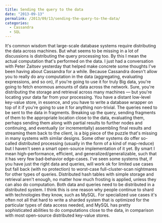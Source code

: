 ```yaml
---
title: Sending the query to the data
date: "2013-09-13"
permalink: /2013/09/13/sending-the-query-to-the-data/
categories:
  - Cassandra
  - SQL
---
```

It's common wisdom that large-scale database systems require distributing the data across machines. But what seems to be missing in a lot of discussions is distributing the query processing too. By this I mean the actual computation that's performed on the data. 
I just had a conversation with Peter Zaitsev yesterday that helped make concrete some thoughts I've been having about Cassandra for a while. Because Cassandra doesn't allow you to really do any computation in the data (aggregating, evaluating expressions, and so on), if you're going to use it for truly Big data, you're going to fetch enormous amounts of data across the network. Sure, you're distributing the storage and retrieval across many machines &#8212; but you're locating your data far from your processing. You have a distant low-level key-value store, in essence, and you have to write a database wrapper on top of it if you're going to use it for anything non-trivial. 
The queries need to be sent to the data in fragments. Breaking up the query, sending fragments of them to the appropriate location close to the data, evaluating them, perhaps sending them along with partial results to further nodes and continuing, and eventually (or incrementally) assembling final results and streaming them back to the client, is a big piece of the puzzle that's missing in many systems with similar designs. Some other systems do offer so-called distributed processing (usually in the form of a kind of map-reduce) but I haven't seen a smart open-source implementation of it yet. By smart I mean high-performance, efficient, and generalized/generalizable, such that it has very few bad-behavior edge-cases. I've seen some systems that, if you have just the right data and queries, will work ok for limited use cases but fall back (with no protection) to worst-case full-cluster-scan nightmares for other types of queries. 
Distributed hash tables with simple storage and retrieval aren't enough, no matter how much frosting is applied, unless they can also do computation. Both data and queries need to be distributed in a distributed system. I think this is one reason why people continue to shard with technologies they know, such as MySQL. For specialized use cases it's often not all that hard to write a sharded system that is optimized for the particular types of data access needed, and MySQL has pretty sophisticated abilities to do computations close to the data, in comparison with most open-source distributed key-value stores.
